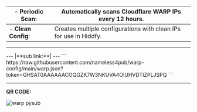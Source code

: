 
| - **Periodic Scan**: | Automatically scans Cloudflare WARP IPs every 12 hours. |
| --- | --- |
| - **Clean Config**: | Creates multiple configurations with clean IPs for use in Hiddfy.|

<hr>
---
|**sub link:**|
---
```
https://raw.githubusercontent.com/nameless4pub/warp-config/main/warp.json?token=GHSAT0AAAAAACOQGZK7W3NKUVA4OIUHVDTIZPLJSPQ
```
<hr>

**QR CODE:**

![warp pysub](https://github.com/nameless4pub/warp-config/assets/125909629/5f2498ef-7186-4c42-8f1e-afc8e198fc3c)
